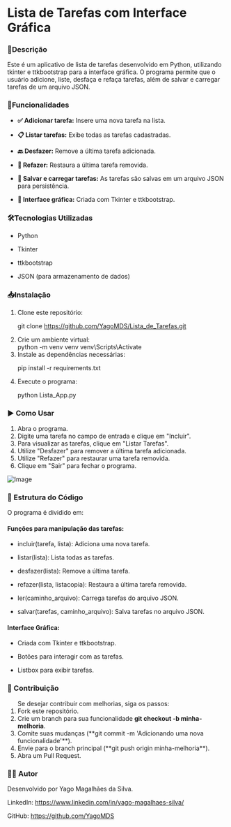<h1>Lista de Tarefas com Interface Gráfica</h1>

### 📌Descrição

Este é um aplicativo de lista de tarefas desenvolvido em Python, utilizando tkinter e ttkbootstrap para a interface gráfica. O programa permite que o usuário adicione, liste, desfaça e refaça tarefas, além de salvar e carregar tarefas de um arquivo JSON.

### 🚀Funcionalidades

+ <b>✅ Adicionar tarefa:</b> Insere uma nova tarefa na lista.

+ <b>📋 Listar tarefas:</b> Exibe todas as tarefas cadastradas.

+ <b>🔙 Desfazer:</b> Remove a última tarefa adicionada.

+ <b>🔄 Refazer:</b> Restaura a última tarefa removida.

+ <b>💾 Salvar e carregar tarefas:</b> As tarefas são salvas em um arquivo JSON para persistência.

+ <b>🎨 Interface gráfica:</b> Criada com Tkinter e ttkbootstrap.

### 🛠️Tecnologias Utilizadas

+ Python

+ Tkinter

+ ttkbootstrap

+ JSON (para armazenamento de dados)    

### 📥Instalação

<ol>
<li>Clone este repositório:</li>

git clone https://github.com/YagoMDS/Lista_de_Tarefas.git

<li>Crie um ambiente virtual:</li>
python -m venv venv
venv\Scripts\Activate

<li>Instale as dependências necessárias:</li>

pip install -r requirements.txt

<li>Execute o programa:</li>

python Lista_App.py
</ol>

### ▶️ Como Usar

<ol>
<li>Abra o programa.</li>

<li>Digite uma tarefa no campo de entrada e clique em "Incluir".</li>

<li>Para visualizar as tarefas, clique em "Listar Tarefas".</li>

<li>Utilize "Desfazer" para remover a última tarefa adicionada.</li>

<li>Utilize "Refazer" para restaurar uma tarefa removida.</li>

<li>Clique em "Sair" para fechar o programa.</li>
</ol>

![Image](https://github.com/user-attachments/assets/f344d3b2-0217-47f6-ab42-29691289c8c1)

### 📁 Estrutura do Código

O programa é dividido em:

#### Funções para manipulação das tarefas:

+ incluir(tarefa, lista): Adiciona uma nova tarefa.

+ listar(lista): Lista todas as tarefas.

+ desfazer(lista): Remove a última tarefa.

+ refazer(lista, listacopia): Restaura a última tarefa removida.

+ ler(caminho_arquivo): Carrega tarefas do arquivo JSON.

+ salvar(tarefas, caminho_arquivo): Salva tarefas no arquivo JSON.

#### Interface Gráfica:

+ Criada com Tkinter e ttkbootstrap.

+ Botões para interagir com as tarefas.

+ Listbox para exibir tarefas.

### 🤝 Contribuição

<ol>
Se desejar contribuir com melhorias, siga os passos:<br>

<li>Fork este repositório.</li>

<li>Crie um branch para sua funcionalidade <strong>git checkout -b minha-melhoria</strong>.</li>

<li>Comite suas mudanças (**git commit -m 'Adicionando uma nova funcionalidade'**).</li>

<li>Envie para o branch principal (**git push origin minha-melhoria**).</li>

<li>Abra um Pull Request.</li>
</ol>

### 👨‍💻 Autor

Desenvolvido por Yago Magalhães da Silva.

LinkedIn: https://www.linkedin.com/in/yago-magalhaes-silva/

GitHub: https://github.com/YagoMDS


